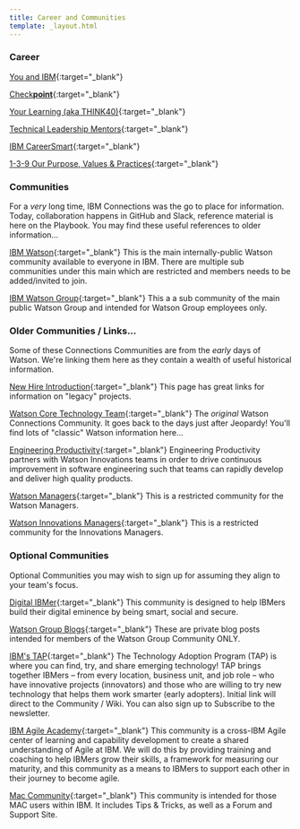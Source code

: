 ```yaml
---
title: Career and Communities
template: _layout.html
---
```


### Career
[You and IBM](http://w3-01.ibm.com/hr/web/navigation/index.html){:target="_blank"}

[Check**point**](https://checkpoint.w3bmix.ibm.com){:target="_blank"}

[Your Learning (aka THINK40)](https://yourlearning.w3bmix.ibm.com){:target="_blank"}

[Technical Leadership Mentors](https://w3-connections.ibm.com/wikis/home?lang=en#!/wiki/Watson%20%26%20Watson%20Health%20Operations/page/Technical%20Leadership%20Mentors){:target="_blank"}

[IBM CareerSmart](https://w3-01.sso.ibm.com/hr/careersmart/html/home.html){:target="_blank"}

[1-3-9 Our Purpose, Values & Practices](https://w3-workplace.ibm.com/ibm/ibmer/overview/){:target="_blank"}

### Communities
For a _very_ long time, IBM Connections was the go to place for information. Today, collaboration happens in GitHub and Slack, reference material is here on the Playbook. You may find these useful references to older information...

[IBM Watson](https://w3-connections.ibm.com/communities/service/html/communitystart?communityUuid=76f4974e-15fb-41d1-8fa5-5ad4abc1ae4d){:target="_blank"}
This is the main internally-public Watson community available to everyone in IBM.  There are multiple sub communities under this main which are restricted and members needs to be added/invited to join.

[IBM Watson Group](https://w3-connections.ibm.com/communities/service/html/communitystart?communityUuid=6d4a4008-c282-456b-86cf-0aacd6d53eab){:target="_blank"}
This a a sub community of the main public Watson Group and intended for Watson Group employees only.


### Older Communities / Links...
Some of these Connections Communities are from the _early_ days of Watson. We're linking them here as they contain a wealth of useful historical information.

[New Hire Introduction](https://w3-connections.ibm.com/wikis/home?lang=en#!/wiki/Wedf3228cf5a3_4449_8fd7_ba8a9f97fcbd/page/Introduction){:target="_blank"}
This page has great links for information on "legacy" projects.

[Watson Core Technology Team](https://w3-connections.ibm.com/communities/service/html/communitystart?communityUuid=9f0074ee-a126-43db-8d77-7c44df79dba5){:target="_blank"}
The _original_ Watson Connections Community. It goes back to the days just after Jeopardy! You'll find lots of "classic" Watson information here...

[Engineering Productivity](https://w3-connections.ibm.com/wikis/home?lang=en#!/wiki/W3c6a35d8589e_4f9d_8510_fba9f861c0db){:target="_blank"}
Engineering Productivity partners with Watson Innovations teams in order to drive continuous improvement in software engineering such that teams can rapidly develop and deliver high quality products.

[Watson Managers](https://w3-connections.ibm.com/communities/service/html/communitystart?communityUuid=244537c5-4672-47ca-8a63-875137e47a91){:target="_blank"}
This is a restricted community for the Watson Managers.

[Watson Innovations Managers](https://w3-connections.ibm.com/communities/service/html/communitystart?communityUuid=69269805-4f9b-4d15-8268-d9c26f4a95b8){:target="_blank"}
This is a restricted community for the Innovations Managers.


### Optional Communities
Optional Communities you may wish to sign up for assuming they align to your team's focus.

[Digital IBMer](https://w3-connections.ibm.com/communities/service/html/communitystart?communityUuid=6c2eb3d7-595b-47f5-97e0-5eae31faf9d5){:target="_blank"}
This community is designed to help IBMers build their digital eminence by being smart, social and secure.

[Watson Group Blogs](https://w3-connections.ibm.com/blogs/6d4a4008-c282-456b-86cf-0aacd6d53eab?lang=en){:target="_blank"}
These are private blog posts intended for members of the Watson Group Community ONLY.

[IBM's TAP](https://ibm.biz/BdxtKD){:target="_blank"}
The Technology Adoption Program (TAP) is where you can find, try, and share emerging technology! TAP brings together IBMers – from every location, business unit, and job role – who have innovative projects (innovators) and those who are willing to try new technology that helps them work smarter (early adopters). Initial link will direct to the Community / Wiki. You can also sign up to Subscribe to the newsletter.

[IBM Agile Academy](https://w3-connections.ibm.com/communities/service/html/communitystart?communityUuid=f14aa341-aeef-4a21-bf4c-df41faf817c7){:target="_blank"}
This community is a cross-IBM Agile center of learning and capability development to create a shared understanding of Agile at IBM. We will do this by providing training and coaching to help IBMers grow their skills, a framework for measuring our maturity, and this community as a means to IBMers to support each other in their journey to become agile.

[Mac Community](http://w3-connections.ibm.com/communities/service/html/memberjoinsubmit?returnto=communityview&communityUuid=5387b4bb-23ee-4a4e-8948-fc5fc9666697&dangerousurlnonce=9D4G092D5B5EEF59414B9AF1F7A66C002F7D){:target="_blank"}
This community is intended for those MAC users within IBM. It includes Tips & Tricks, as well as a Forum and Support Site.

